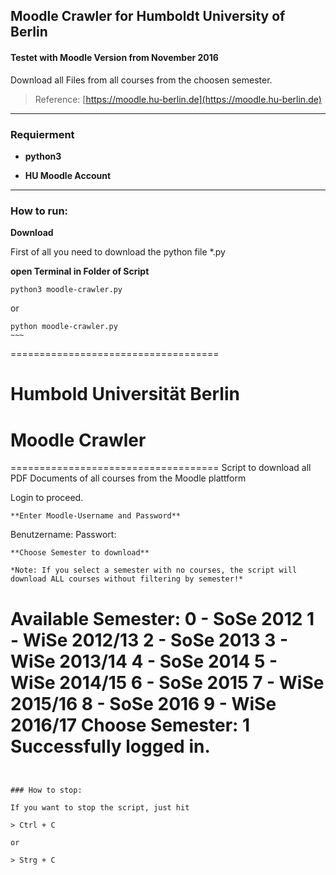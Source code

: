 ## Moodle Crawler for Humboldt University of Berlin
#### Testet with Moodle Version from November 2016

Download all Files from all courses from the choosen semester.

> Reference: [https://moodle.hu-berlin.de](https://moodle.hu-berlin.de)

---

### Requierment
 
 - **python3**
 
 - **HU Moodle Account**


---

### How to run:

**Download**

First of all you need to download the python file *.py


**open Terminal in Folder of Script**

~~~~
python3 moodle-crawler.py
~~~~
or
~~~~
python moodle-crawler.py
~~~

~~~~
====================================
#    Humbold Universität Berlin    #
#          Moodle Crawler          #
====================================
Script to download all PDF Documents of all courses from the Moodle plattform

Login to proceed.
~~~~
**Enter Moodle-Username and Password**
~~~~

Benutzername: 
Passwort: 
~~~~
**Choose Semester to download**

*Note: If you select a semester with no courses, the script will download ALL courses without filtering by semester!*

~~~~
Available Semester: 
0  -  SoSe 2012
1  -  WiSe 2012/13
2  -  SoSe 2013
3  -  WiSe 2013/14
4  -  SoSe 2014
5  -  WiSe 2014/15
6  -  SoSe 2015
7  -  WiSe 2015/16
8  -  SoSe 2016
9  -  WiSe 2016/17
Choose Semester: 1
Successfully logged in.
==============================
~~~~


### How to stop:

If you want to stop the script, just hit

> Ctrl + C

or 

> Strg + C
